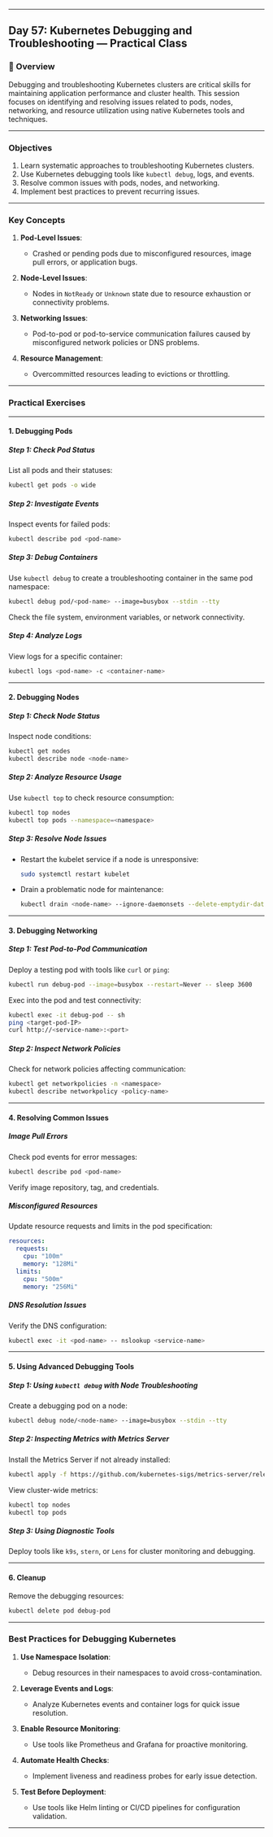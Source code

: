 ﻿---

## Day 57: Kubernetes Debugging and Troubleshooting — Practical Class

### 📘 Overview

Debugging and troubleshooting Kubernetes clusters are critical skills for maintaining application performance and cluster health. This session focuses on identifying and resolving issues related to pods, nodes, networking, and resource utilization using native Kubernetes tools and techniques.

---

### Objectives

1. Learn systematic approaches to troubleshooting Kubernetes clusters.
2. Use Kubernetes debugging tools like `kubectl debug`, logs, and events.
3. Resolve common issues with pods, nodes, and networking.
4. Implement best practices to prevent recurring issues.

---

### Key Concepts

1. **Pod-Level Issues**:
   - Crashed or pending pods due to misconfigured resources, image pull errors, or application bugs.

2. **Node-Level Issues**:
   - Nodes in `NotReady` or `Unknown` state due to resource exhaustion or connectivity problems.

3. **Networking Issues**:
   - Pod-to-pod or pod-to-service communication failures caused by misconfigured network policies or DNS problems.

4. **Resource Management**:
   - Overcommitted resources leading to evictions or throttling.

---

### Practical Exercises

---

#### 1. Debugging Pods

##### Step 1: Check Pod Status
List all pods and their statuses:
```bash
kubectl get pods -o wide
```

##### Step 2: Investigate Events
Inspect events for failed pods:
```bash
kubectl describe pod <pod-name>
```

##### Step 3: Debug Containers
Use `kubectl debug` to create a troubleshooting container in the same pod namespace:
```bash
kubectl debug pod/<pod-name> --image=busybox --stdin --tty
```
Check the file system, environment variables, or network connectivity.

##### Step 4: Analyze Logs
View logs for a specific container:
```bash
kubectl logs <pod-name> -c <container-name>
```

---

#### 2. Debugging Nodes

##### Step 1: Check Node Status
Inspect node conditions:
```bash
kubectl get nodes
kubectl describe node <node-name>
```

##### Step 2: Analyze Resource Usage
Use `kubectl top` to check resource consumption:
```bash
kubectl top nodes
kubectl top pods --namespace=<namespace>
```

##### Step 3: Resolve Node Issues
- Restart the kubelet service if a node is unresponsive:
  ```bash
  sudo systemctl restart kubelet
  ```
- Drain a problematic node for maintenance:
  ```bash
  kubectl drain <node-name> --ignore-daemonsets --delete-emptydir-data
  ```

---

#### 3. Debugging Networking

##### Step 1: Test Pod-to-Pod Communication
Deploy a testing pod with tools like `curl` or `ping`:
```bash
kubectl run debug-pod --image=busybox --restart=Never -- sleep 3600
```

Exec into the pod and test connectivity:
```bash
kubectl exec -it debug-pod -- sh
ping <target-pod-IP>
curl http://<service-name>:<port>
```

##### Step 2: Inspect Network Policies
Check for network policies affecting communication:
```bash
kubectl get networkpolicies -n <namespace>
kubectl describe networkpolicy <policy-name>
```

---

#### 4. Resolving Common Issues

##### Image Pull Errors
Check pod events for error messages:
```bash
kubectl describe pod <pod-name>
```
Verify image repository, tag, and credentials.

##### Misconfigured Resources
Update resource requests and limits in the pod specification:
```yaml
resources:
  requests:
    cpu: "100m"
    memory: "128Mi"
  limits:
    cpu: "500m"
    memory: "256Mi"
```

##### DNS Resolution Issues
Verify the DNS configuration:
```bash
kubectl exec -it <pod-name> -- nslookup <service-name>
```

---

#### 5. Using Advanced Debugging Tools

##### Step 1: Using `kubectl debug` with Node Troubleshooting
Create a debugging pod on a node:
```bash
kubectl debug node/<node-name> --image=busybox --stdin --tty
```

##### Step 2: Inspecting Metrics with Metrics Server
Install the Metrics Server if not already installed:
```bash
kubectl apply -f https://github.com/kubernetes-sigs/metrics-server/releases/latest/download/components.yaml
```

View cluster-wide metrics:
```bash
kubectl top nodes
kubectl top pods
```

##### Step 3: Using Diagnostic Tools
Deploy tools like `k9s`, `stern`, or `Lens` for cluster monitoring and debugging.

---

#### 6. Cleanup

Remove the debugging resources:
```bash
kubectl delete pod debug-pod
```

---

### Best Practices for Debugging Kubernetes

1. **Use Namespace Isolation**:
   - Debug resources in their namespaces to avoid cross-contamination.

2. **Leverage Events and Logs**:
   - Analyze Kubernetes events and container logs for quick issue resolution.

3. **Enable Resource Monitoring**:
   - Use tools like Prometheus and Grafana for proactive monitoring.

4. **Automate Health Checks**:
   - Implement liveness and readiness probes for early issue detection.

5. **Test Before Deployment**:
   - Use tools like Helm linting or CI/CD pipelines for configuration validation.

---
